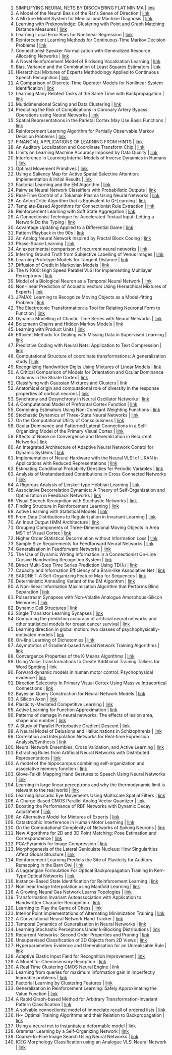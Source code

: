 1. SIMPLIFYING NEURAL NETS BY DISCOVERING FLAT MINIMA | [link](/paper/1994/hash/01882513d5fa7c329e940dda99b12147-Abstract.html)
2. A Model of the Neural Basis of the Rat's Sense of Direction | [link](/paper/1994/hash/024d7f84fff11dd7e8d9c510137a2381-Abstract.html)
3. A Mixture Model System for Medical and Machine Diagnosis | [link](/paper/1994/hash/03e0704b5690a2dee1861dc3ad3316c9-Abstract.html)
4. Learning with Preknowledge: Clustering with Point and Graph Matching Distance Measures | [link](/paper/1994/hash/043c3d7e489c69b48737cc0c92d0f3a2-Abstract.html)
5. Learning Local Error Bars for Nonlinear Regression | [link](/paper/1994/hash/061412e4a03c02f9902576ec55ebbe77-Abstract.html)
6. Reinforcement Learning Methods for Continuous-Time Markov Decision Problems | [link](/paper/1994/hash/07871915a8107172b3b5dc15a6574ad3-Abstract.html)
7. Connectionist Speaker Normalization with Generalized Resource Allocating Networks | [link](/paper/1994/hash/08fe2621d8e716b02ec0da35256a998d-Abstract.html)
8. A Novel Reinforcement Model of Birdsong Vocalization Learning | [link](/paper/1994/hash/0a113ef6b61820daa5611c870ed8d5ee-Abstract.html)
9. Bias, Variance and the Combination of Least Squares Estimators | [link](/paper/1994/hash/0b8aff0438617c055eb55f0ba5d226fa-Abstract.html)
10. Hierarchical Mixtures of Experts Methodology Applied to Continuous Speech Recognition | [link](/paper/1994/hash/0d0871f0806eae32d30983b62252da50-Abstract.html)
11. A Comparison of Discrete-Time Operator Models for Nonlinear System Identification | [link](/paper/1994/hash/0efe32849d230d7f53049ddc4a4b0c60-Abstract.html)
12. Learning Many Related Tasks at the Same Time with Backpropagation | [link](/paper/1994/hash/0f840be9b8db4d3fbd5ba2ce59211f55-Abstract.html)
13. Multidimensional Scaling and Data Clustering | [link](/paper/1994/hash/1587965fb4d4b5afe8428a4a024feb0d-Abstract.html)
14. Predicting the Risk of Complications in Coronary Artery Bypass Operations using Neural Networks | [link](/paper/1994/hash/168908dd3227b8358eababa07fcaf091-Abstract.html)
15. Spatial Representations in the Parietal Cortex May Use Basis Functions | [link](/paper/1994/hash/170c944978496731ba71f34c25826a34-Abstract.html)
16. Reinforcement Learning Algorithm for Partially Observable Markov Decision Problems | [link](/paper/1994/hash/1c1d4df596d01da60385f0bb17a4a9e0-Abstract.html)
17. FINANCIAL APPLICATIONS OF LEARNING FROM HINTS | [link](/paper/1994/hash/1cc3633c579a90cfdd895e64021e2163-Abstract.html)
18. An Auditory Localization and Coordinate Transform Chip | [link](/paper/1994/hash/1ce927f875864094e3906a4a0b5ece68-Abstract.html)
19. Limits on Learning Machine Accuracy Imposed by Data Quality | [link](/paper/1994/hash/1e056d2b0ebd5c878c550da6ac5d3724-Abstract.html)
20. Interference in Learning Internal Models of Inverse Dynamics in Humans | [link](/paper/1994/hash/1e48c4420b7073bc11916c6c1de226bb-Abstract.html)
21. Optimal Movement Primitives | [link](/paper/1994/hash/1f4477bad7af3616c1f933a02bfabe4e-Abstract.html)
22. Using a Saliency Map for Active Spatial Selective Attention: Implementation & Initial Results | [link](/paper/1994/hash/1f50893f80d6830d62765ffad7721742-Abstract.html)
23. Factorial Learning and the EM Algorithm | [link](/paper/1994/hash/20aee3a5f4643755a79ee5f6a73050ac-Abstract.html)
24. Pairwise Neural Network Classifiers with Probabilistic Outputs | [link](/paper/1994/hash/210f760a89db30aa72ca258a3483cc7f-Abstract.html)
25. Real-Time Control of a Tokamak Plasma Using Neural Networks | [link](/paper/1994/hash/2387337ba1e0b0249ba90f55b2ba2521-Abstract.html)
26. An Actor/Critic Algorithm that is Equivalent to Q-Learning | [link](/paper/1994/hash/23ce1851341ec1fa9e0c259de10bf87c-Abstract.html)
27. Template-Based Algorithms for Connectionist Rule Extraction | [link](/paper/1994/hash/24896ee4c6526356cc127852413ea3b4-Abstract.html)
28. Reinforcement Learning with Soft State Aggregation | [link](/paper/1994/hash/287e03db1d99e0ec2edb90d079e142f3-Abstract.html)
29. A Connectionist Technique for Accelerated Textual Input: Letting a Network Do the Typing | [link](/paper/1994/hash/298923c8190045e91288b430794814c4-Abstract.html)
30. Advantage Updating Applied to a Differential Game | [link](/paper/1994/hash/2a9d121cd9c3a1832bb6d2cc6bd7a8a7-Abstract.html)
31. Pattern Playback in the 90s | [link](/paper/1994/hash/2ab56412b1163ee131e1246da0955bd1-Abstract.html)
32. An Analog Neural Network Inspired by Fractal Block Coding | [link](/paper/1994/hash/2ba596643cbbbc20318224181fa46b28-Abstract.html)
33. Phase-Space Learning | [link](/paper/1994/hash/2f885d0fbe2e131bfc9d98363e55d1d4-Abstract.html)
34. An experimental comparison of recurrent neural networks | [link](/paper/1994/hash/31b3b31a1c2f8a370206f111127c0dbd-Abstract.html)
35. Inferring Ground Truth from Subjective Labelling of Venus Images | [link](/paper/1994/hash/3cef96dcc9b8035d23f69e30bb19218a-Abstract.html)
36. Learning Prototype Models for Tangent Distance | [link](/paper/1994/hash/3df1d4b96d8976ff5986393e8767f5b2-Abstract.html)
37. Diffusion of Credit in Markovian Models | [link](/paper/1994/hash/3e89ebdb49f712c7d90d1b39e348bbbf-Abstract.html)
38. The Ni1000: High Speed Parallel VLSI for Implementing Multilayer Perceptrons | [link](/paper/1994/hash/430c3626b879b4005d41b8a46172e0c0-Abstract.html)
39. Model of a Biological Neuron as a Temporal Neural Network | [link](/paper/1994/hash/4311359ed4969e8401880e3c1836fbe1-Abstract.html)
40. Non-linear Prediction of Acoustic Vectors Using Hierarchical Mixtures of Experts | [link](/paper/1994/hash/437d7d1d97917cd627a34a6a0fb41136-Abstract.html)
41. JPMAX: Learning to Recognize Moving Objects as a Model-fitting Problem | [link](/paper/1994/hash/4b0250793549726d5c1ea3906726ebfe-Abstract.html)
42. The Electrotonic Transformation: a Tool for Relating Neuronal Form to Function | [link](/paper/1994/hash/4b6538a44a1dfdc2b83477cd76dee98e-Abstract.html)
43. Dynamic Modelling of Chaotic Time Series with Neural Networks | [link](/paper/1994/hash/4daa3db355ef2b0e64b472968cb70f0d-Abstract.html)
44. Boltzmann Chains and Hidden Markov Models | [link](/paper/1994/hash/4e0cb6fb5fb446d1c92ede2ed8780188-Abstract.html)
45. Learning with Product Units | [link](/paper/1994/hash/4fac9ba115140ac4f1c22da82aa0bc7f-Abstract.html)
46. Efficient Methods for Dealing with Missing Data in Supervised Learning | [link](/paper/1994/hash/54a367d629152b720749e187b3eaa11b-Abstract.html)
47. Predictive Coding with Neural Nets: Application to Text Compression | [link](/paper/1994/hash/5705e1164a8394aace6018e27d20d237-Abstract.html)
48. Computational Structure of coordinate transformations: A generalization study | [link](/paper/1994/hash/58e4d44e550d0f7ee0a23d6b02d9b0db-Abstract.html)
49. Recognizing Handwritten Digits Using Mixtures of Linear Models | [link](/paper/1994/hash/5c936263f3428a40227908d5a3847c0b-Abstract.html)
50. A Critical Comparison of Models for Orientation and Ocular Dominance Columns in the Striate Cortex | [link](/paper/1994/hash/5d616dd38211ebb5d6ec52986674b6e4-Abstract.html)
51. Classifying with Gaussian Mixtures and Clusters | [link](/paper/1994/hash/621461af90cadfdaf0e8d4cc25129f91-Abstract.html)
52. Anatomical origin and computational role of diversity in the response properties of cortical neurons | [link](/paper/1994/hash/6395ebd0f4b478145ecfbaf939454fa4-Abstract.html)
53. Synchrony and Desynchrony in Neural Oscillator Networks | [link](/paper/1994/hash/64223ccf70bbb65a3a4aceac37e21016-Abstract.html)
54. A Computational Model of Prefrontal Cortex Function | [link](/paper/1994/hash/65cc2c8205a05d7379fa3a6386f710e1-Abstract.html)
55. Combining Estimators Using Non-Constant Weighting Functions | [link](/paper/1994/hash/6602294be910b1e3c4571bd98c4d5484-Abstract.html)
56. Stochastic Dynamics of Three-State Neural Networks | [link](/paper/1994/hash/692f93be8c7a41525c0baf2076aecfb4-Abstract.html)
57. On the Computational Utility of Consciousness | [link](/paper/1994/hash/6aab1270668d8cac7cef2566a1c5f569-Abstract.html)
58. Ocular Dominance and Patterned Lateral Connections in a Self-Organizing Model of the Primary Visual Cortex | [link](/paper/1994/hash/6b180037abbebea991d8b1232f8a8ca9-Abstract.html)
59. Effects of Noise on Convergence and Generalization in Recurrent Networks | [link](/paper/1994/hash/6c3cf77d52820cd0fe646d38bc2145ca-Abstract.html)
60. An Integrated Architecture of Adaptive Neural Network Control for Dynamic Systems | [link](/paper/1994/hash/6cfe0e6127fa25df2a0ef2ae1067d915-Abstract.html)
61. Implementation of Neural Hardware with the Neural VLSI of URAN in Applications with Reduced Representations | [link](/paper/1994/hash/704afe073992cbe4813cae2f7715336f-Abstract.html)
62. Estimating Conditional Probability Densities for Periodic Variables | [link](/paper/1994/hash/74bba22728b6185eec06286af6bec36d-Abstract.html)
63. Analysis of Unstandardized Contributions in Cross Connected Networks | [link](/paper/1994/hash/7504adad8bb96320eb3afdd4df6e1f60-Abstract.html)
64. A Rigorous Analysis of Linsker-type Hebbian Learning | [link](/paper/1994/hash/7634ea65a4e6d9041cfd3f7de18e334a-Abstract.html)
65. Associative Decorrelation Dynamics: A Theory of Self-Organization and Optimization in Feedback Networks | [link](/paper/1994/hash/766d856ef1a6b02f93d894415e6bfa0e-Abstract.html)
66. Visual Speech Recognition with Stochastic Networks | [link](/paper/1994/hash/7b13b2203029ed80337f27127a9f1d28-Abstract.html)
67. Finding Structure in Reinforcement Learning | [link](/paper/1994/hash/7ce3284b743aefde80ffd9aec500e085-Abstract.html)
68. Active Learning with Statistical Models | [link](/paper/1994/hash/7f975a56c761db6506eca0b37ce6ec87-Abstract.html)
69. From Data Distributions to Regularization in Invariant Learning | [link](/paper/1994/hash/7fa732b517cbed14a48843d74526c11a-Abstract.html)
70. An Input Output HMM Architecture | [link](/paper/1994/hash/8065d07da4a77621450aa84fee5656d9-Abstract.html)
71. Grouping Components of Three-Dimensional Moving Objects in Area MST of Visual Cortex | [link](/paper/1994/hash/860320be12a1c050cd7731794e231bd3-Abstract.html)
72. Higher Order Statistical Decorrelation without Information Loss | [link](/paper/1994/hash/892c91e0a653ba19df81a90f89d99bcd-Abstract.html)
73. Sample Size Requirements for Feedforward Neural Networks | [link](/paper/1994/hash/89fcd07f20b6785b92134bd6c1d0fa42-Abstract.html)
74. Generalisation in Feedforward Networks | [link](/paper/1994/hash/8b5040a8a5baf3e0e67386c2e3a9b903-Abstract.html)
75. The Use of Dynamic Writing Information in a Connectionist On-Line Cursive Handwriting Recognition System | [link](/paper/1994/hash/8b6dd7db9af49e67306feb59a8bdc52c-Abstract.html)
76. Direct Multi-Step Time Series Prediction Using TD(λ) | [link](/paper/1994/hash/8d6dc35e506fc23349dd10ee68dabb64-Abstract.html)
77. Capacity and Information Efficiency of a Brain-like Associative Net | [link](/paper/1994/hash/8f468c873a32bb0619eaeb2050ba45d1-Abstract.html)
78. SARDNET: A Self-Organizing Feature Map for Sequences | [link](/paper/1994/hash/90794e3b050f815354e3e29e977a88ab-Abstract.html)
79. Deterministic Annealing Variant of the EM Algorithm | [link](/paper/1994/hash/92262bf907af914b95a0fc33c3f33bf6-Abstract.html)
80. A Non-linear Information Maximisation Algorithm that Performs Blind Separation | [link](/paper/1994/hash/9232fe81225bcaef853ae32870a2b0fe-Abstract.html)
81. Pulsestream Synapses with Non-Volatile Analogue Amorphous-Silicon Memories | [link](/paper/1994/hash/9246444d94f081e3549803b928260f56-Abstract.html)
82. Dynamic Cell Structures | [link](/paper/1994/hash/92977ae4d2ba21425a59afb269c2a14e-Abstract.html)
83. Single Transistor Learning Synapses | [link](/paper/1994/hash/934815ad542a4a7c5e8a2dfa04fea9f5-Abstract.html)
84. Comparing the prediction accuracy of artificial neural networks and other statistical models for breast cancer survival | [link](/paper/1994/hash/9908279ebbf1f9b250ba689db6a0222b-Abstract.html)
85. Learning direction in global motion: two classes of psychophysically-motivated models | [link](/paper/1994/hash/9ab0d88431732957a618d4a469a0d4c3-Abstract.html)
86. On-line Learning of Dichotomies | [link](/paper/1994/hash/9c01802ddb981e6bcfbec0f0516b8e35-Abstract.html)
87. Asymptotics of Gradient-based Neural Network Training Algorithms | [link](/paper/1994/hash/9f53d83ec0691550f7d2507d57f4f5a2-Abstract.html)
88. Convergence Properties of the K-Means Algorithms | [link](/paper/1994/hash/a1140a3d0df1c81e24ae954d935e8926-Abstract.html)
89. Using Voice Transformations to Create Additional Training Talkers for Word Spotting | [link](/paper/1994/hash/a3d68b461bd9d3533ee1dd3ce4628ed4-Abstract.html)
90. Forward dynamic models in human motor control: Psychophysical evidence | [link](/paper/1994/hash/a4300b002bcfb71f291dac175d52df94-Abstract.html)
91. Direction Selectivity In Primary Visual Cortex Using Massive Intracortical Connections | [link](/paper/1994/hash/a64c94baaf368e1840a1324e839230de-Abstract.html)
92. Bayesian Query Construction for Neural Network Models | [link](/paper/1994/hash/a9b7ba70783b617e9998dc4dd82eb3c5-Abstract.html)
93. A Silicon Axon | [link](/paper/1994/hash/aa169b49b583a2b5af89203c2b78c67c-Abstract.html)
94. Plasticity-Mediated Competitive Learning | [link](/paper/1994/hash/aa68c75c4a77c87f97fb686b2f068676-Abstract.html)
95. Active Learning for Function Approximation | [link](/paper/1994/hash/acf4b89d3d503d8252c9c4ba75ddbf6d-Abstract.html)
96. Patterns of damage in neural networks: The effects of lesion area, shape and number | [link](/paper/1994/hash/b55ec28c52d5f6205684a473a2193564-Abstract.html)
97. A Study of Parallel Perturbative Gradient Descent | [link](/paper/1994/hash/b56a18e0eacdf51aa2a5306b0f533204-Abstract.html)
98. A Neural Model of Delusions and Hallucinations in Schizophrenia | [link](/paper/1994/hash/b6a1085a27ab7bff7550f8a3bd017df8-Abstract.html)
99. Correlation and Interpolation Networks for Real-time Expression Analysis/Synthesis | [link](/paper/1994/hash/b706835de79a2b4e80506f582af3676a-Abstract.html)
100. Neural Network Ensembles, Cross Validation, and Active Learning | [link](/paper/1994/hash/b8c37e33defde51cf91e1e03e51657da-Abstract.html)
101. Extracting Rules from Artificial Neural Networks with Distributed Representations | [link](/paper/1994/hash/bea5955b308361a1b07bc55042e25e54-Abstract.html)
102. A model of the hippocampus combining self-organization and associative memory function | [link](/paper/1994/hash/c22abfa379f38b5b0411bc11fa9bf92f-Abstract.html)
103. Glove-TalkII: Mapping Hand Gestures to Speech Using Neural Networks | [link](/paper/1994/hash/c2aee86157b4a40b78132f1e71a9e6f1-Abstract.html)
104. Learning in large linear perceptrons and why the thermodynamic limit is relevant to the real world | [link](/paper/1994/hash/c32d9bf27a3da7ec8163957080c8628e-Abstract.html)
105. Learning Saccadic Eye Movements Using Multiscale Spatial Filters | [link](/paper/1994/hash/c4015b7f368e6b4871809f49debe0579-Abstract.html)
106. A Charge-Based CMOS Parallel Analog Vector Quantizer | [link](/paper/1994/hash/c4b31ce7d95c75ca70d50c19aef08bf1-Abstract.html)
107. Boosting the Performance of RBF Networks with Dynamic Decay Adjustment | [link](/paper/1994/hash/c8c41c4a18675a74e01c8a20e8a0f662-Abstract.html)
108. An Alternative Model for Mixtures of Experts | [link](/paper/1994/hash/c8fbbc86abe8bd6a5eb6a3b4d0411301-Abstract.html)
109. Catastrophic Interference in Human Motor Learning | [link](/paper/1994/hash/ca75910166da03ff9d4655a0338e6b09-Abstract.html)
110. On the Computational Complexity of Networks of Spiking Neurons | [link](/paper/1994/hash/cbb6a3b884f4f88b3a8e3d44c636cbd8-Abstract.html)
111. New Algorithms for 2D and 3D Point Matching: Pose Estimation and Correspondence | [link](/paper/1994/hash/cc1aa436277138f61cda703991069eaf-Abstract.html)
112. PCA-Pyramids for Image Compression | [link](/paper/1994/hash/ccc0aa1b81bf81e16c676ddb977c5881-Abstract.html)
113. Morphogenesis of the Lateral Geniculate Nucleus: How Singularities Affect Global Structure | [link](/paper/1994/hash/cfbce4c1d7c425baf21d6b6f2babe6be-Abstract.html)
114. Reinforcement Learning Predicts the Site of Plasticity for Auditory Remapping in the Barn Owl | [link](/paper/1994/hash/d045c59a90d7587d8d671b5f5aec4e7c-Abstract.html)
115. A Lagrangian Formulation For Optical Backpropagation Training In Kerr-Type Optical Networks | [link](/paper/1994/hash/d240e3d38a8882ecad8633c8f9c78c9b-Abstract.html)
116. Instance-Based State Identification for Reinforcement Learning | [link](/paper/1994/hash/d2ed45a52bc0edfa11c2064e9edee8bf-Abstract.html)
117. Nonlinear Image Interpolation using Manifold Learning | [link](/paper/1994/hash/d516b13671a4179d9b7b458a6ebdeb92-Abstract.html)
118. A Growing Neural Gas Network Learns Topologies | [link](/paper/1994/hash/d56b9fc4b0f1be8871f5e1c40c0067e7-Abstract.html)
119. Transformation Invariant Autoassociation with Application to Handwritten Character Recognition | [link](/paper/1994/hash/d707329bece455a462b58ce00d1194c9-Abstract.html)
120. Learning to Play the Game of Chess | [link](/paper/1994/hash/d7322ed717dedf1eb4e6e52a37ea7bcd-Abstract.html)
121. Interior Point Implementations of Alternating Minimization Training | [link](/paper/1994/hash/d79aac075930c83c2f1e369a511148fe-Abstract.html)
122. A Convolutional Neural Network Hand Tracker | [link](/paper/1994/hash/d93ed5b6db83be78efb0d05ae420158e-Abstract.html)
123. Temporal Dynamics of Generalization in Neural Networks | [link](/paper/1994/hash/da0d1111d2dc5d489242e60ebcbaf988-Abstract.html)
124. Learning Stochastic Perceptrons Under k-Blocking Distributions | [link](/paper/1994/hash/dd8eb9f23fbd362da0e3f4e70b878c16-Abstract.html)
125. Recurrent Networks: Second Order Properties and Pruning | [link](/paper/1994/hash/df6d2338b2b8fce1ec2f6dda0a630eb0-Abstract.html)
126. Unsupervised Classification of 3D Objects from 2D Views | [link](/paper/1994/hash/e205ee2a5de471a70c1fd1b46033a75f-Abstract.html)
127. Hyperparameters Evidence and Generalisation for an Unrealisable Rule | [link](/paper/1994/hash/e6cb2a3c14431b55aa50c06529eaa21b-Abstract.html)
128. Adaptive Elastic Input Field for Recognition Improvement | [link](/paper/1994/hash/e744f91c29ec99f0e662c9177946c627-Abstract.html)
129. A Model for Chemosensory Reception | [link](/paper/1994/hash/e820a45f1dfc7b95282d10b6087e11c0-Abstract.html)
130. A Real Time Clustering CMOS Neural Engine | [link](/paper/1994/hash/ec5aa0b7846082a2415f0902f0da88f2-Abstract.html)
131. Learning from queries for maximum information gain in imperfectly learnable problems | [link](/paper/1994/hash/eeb69a3cb92300456b6a5f4162093851-Abstract.html)
132. Factorial Learning by Clustering Features | [link](/paper/1994/hash/ef4e3b775c934dada217712d76f3d51f-Abstract.html)
133. Generalization in Reinforcement Learning: Safely Approximating the Value Function | [link](/paper/1994/hash/ef50c335cca9f340bde656363ebd02fd-Abstract.html)
134. A Rapid Graph-based Method for Arbitrary Transformation-Invariant Pattern Classification | [link](/paper/1994/hash/f33ba15effa5c10e873bf3842afb46a6-Abstract.html)
135. A solvable connectionist model of immediate recall of ordered lists | [link](/paper/1994/hash/f47d0ad31c4c49061b9e505593e3db98-Abstract.html)
136. H∞ Optimal Training Algorithms and their Relation to Backpropagation | [link](/paper/1994/hash/f57a2f557b098c43f11ab969efe1504b-Abstract.html)
137. Using a neural net to instantiate a deformable model | [link](/paper/1994/hash/fba9d88164f3e2d9109ee770223212a0-Abstract.html)
138. Grammar Learning by a Self-Organizing Network | [link](/paper/1994/hash/fe7ee8fc1959cc7214fa21c4840dff0a-Abstract.html)
139. Coarse-to-Fine Image Search Using Neural Networks | [link](/paper/1994/hash/fec8d47d412bcbeece3d9128ae855a7a-Abstract.html)
140. ICEG Morphology Classification using an Analogue VLSI Neural Network | [link](/paper/1994/hash/fed33392d3a48aa149a87a38b875ba4a-Abstract.html)